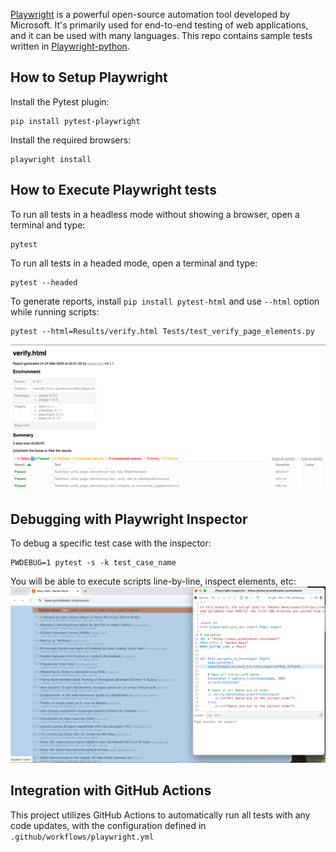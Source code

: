 [Playwright](https://playwright.dev/) is a powerful open-source automation tool developed by Microsoft. It's primarily used for end-to-end testing of web applications, and it can be used with many languages. 
This repo contains sample tests written in [Playwright-python](https://github.com/microsoft/playwright-python).

## How to Setup Playwright

Install the Pytest plugin:
```
pip install pytest-playwright
```

Install the required browsers:
```
playwright install
```

## How to Execute Playwright tests
To run all tests in a headless mode without showing a browser, open a terminal and type:
```
pytest
```

To run all tests in a headed mode, open a terminal and type:
```
pytest --headed
```

To generate reports, install `pip install pytest-html` and use `--html` option while running scripts: 
```
pytest --html=Results/verify.html Tests/test_verify_page_elements.py
```
![img_1.png](img_1.png)

## Debugging with Playwright Inspector 
To debug a specific test case with the inspector:
```
PWDEBUG=1 pytest -s -k test_case_name
```
You will be able to execute scripts line-by-line, inspect elements, etc:
![img.png](img.png)

## Integration with GitHub Actions
This project utilizes GitHub Actions to automatically run all tests with any code updates, with the configuration defined in `.github/workflows/playwright.yml`
